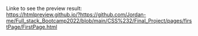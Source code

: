 Linke to see the preview result:  
https://htmlpreview.github.io/?https://github.com/Jordan-me/Full_stack_Bootcamp2022/blob/main/CSS%232/Final_Project/pages/firstPage/FirstPage.html

